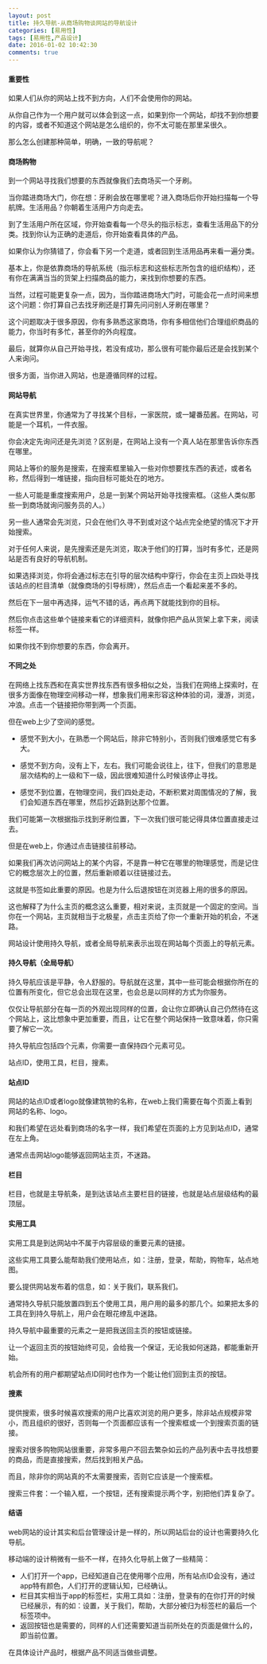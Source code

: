 ```yaml
---
layout: post
title: 持久导航-从商场购物谈网站的导航设计
categories: [易用性]
tags: [易用性,产品设计]
date: 2016-01-02 10:42:30
comments: true
---
```


#### 重要性

如果人们从你的网站上找不到方向，人们不会使用你的网站。

从你自己作为一个用户就可以体会到这一点，如果到你一个网站，却找不到你想要的内容，或者不知道这个网站是怎么组织的，你不太可能在那里呆很久。

那么怎么创建那种简单，明确，一致的导航呢？

#### 商场购物

到一个网站寻找我们想要的东西就像我们去商场买一个牙刷。

当你踏进商场大门，你在想：牙刷会放在哪里呢？进入商场后你开始扫描每一个导航牌。生活用品？你朝着生活用户方向走去。

到了生活用户所在区域，你开始查看每一个尽头的指示标志，查看生活用品下的分类。找到你认为正确的走道后，你开始查看具体的产品。

如果你认为你猜错了，你会看下另一个走道，或者回到生活用品再来看一遍分类。

基本上，你是依靠商场的导航系统（指示标志和这些标志所包含的组织结构），还有你在满满当当的货架上扫描商品的能力，来找到你想要的东西。

当然，过程可能更复杂一点，因为，当你踏进商场大门时，可能会花一点时间来想这个问题：你打算自己去找牙刷还是打算先问问别人牙刷在哪里？

这个问题取决于很多原因，你有多熟悉这家商场，你有多相信他们合理组织商品的能力，你当时有多忙，甚至你的外向程度。

最后，就算你从自己开始寻找，若没有成功，那么很有可能你最后还是会找到某个人来询问。

很多方面，当你进入网站，也是遵循同样的过程。

#### 网站导航

在真实世界里，你通常为了寻找某个目标，一家医院，或一罐番茄酱。在网站，可能是一个耳机，一件衣服。

你会决定先询问还是先浏览？区别是，在网站上没有一个真人站在那里告诉你东西在哪里。

网站上等价的服务是搜索，在搜索框里输入一些对你想要找东西的表述，或者名称，然后得到一堆链接，指向目标可能处在的地方。

一些人可能是重度搜索用户，总是一到某个网站开始寻找搜索框。（这些人类似那些一到商场就询问服务员的人。）

另一些人通常会先浏览，只会在他们久寻不到或对这个站点完全绝望的情况下才开始搜索。

对于任何人来说，是先搜索还是先浏览，取决于他们的打算，当时有多忙，还是网站是否有良好的导航机制。

如果选择浏览，你将会通过标志在引导的层次结构中穿行，你会在主页上四处寻找该站点的栏目清单（就像商场的引导标牌），然后点击一个看起来差不多的。

然后在下一层中再选择，运气不错的话，再点两下就能找到你的目标。

然后你点击这些单个链接来看它的详细资料，就像你把产品从货架上拿下来，阅读标签一样。

如果你找不到你想要的东西，你会离开。

#### 不同之处

在网络上找东西和在真实世界找东西有很多相似之处，当我们在网络上探索时，在很多方面像在物理空间移动一样，想象我们用来形容这种体验的词，漫游，浏览，冲浪。点击一个链接把你带到两一个页面。

但在web上少了空间的感觉。

* 感觉不到大小，在熟悉一个网站后，除非它特别小，否则我们很难感觉它有多大。

* 感觉不到方向，没有上下，左右。我们可能会说往上，往下，但我们的意思是层次结构的上一级和下一级，因此很难知道什么时候该停止寻找。

* 感觉不到位置，在物理空间，我们四处走动，不断积累对周围情况的了解，我们会知道东西在哪里，然后抄近路到达那个位置。

我们可能第一次根据指示找到牙刷位置，下一次我们很可能记得具体位置直接走过去。

但是在web上，你通过点击链接往前移动。

如果我们再次访问网站上的某个内容，不是靠一种它在哪里的物理感觉，而是记住它的概念层次上的位置，然后重新顺着以往链接过去。

这就是书签如此重要的原因。也是为什么后退按钮在浏览器上用的很多的原因。

这也解释了为什么主页的概念这么重要，相对来说，主页就是一个固定的空间。当你在一个网站，主页就相当于北极星，点击主页给了你一个重新开始的机会，不迷路。

网站设计使用持久导航，或者全局导航来表示出现在网站每个页面上的导航元素。

#### 持久导航（全局导航）

持久导航应该是平静，令人舒服的。导航就在这里，其中一些可能会根据你所在的位置有所变化，但它总会出现在这里，也会总是以同样的方式为你服务。

仅仅让导航部分在每一页的外观出现同样的位置，会让你立即确认自己仍然待在这个网站上，这比想象中更加重要，而且，让它在整个网站保持一致意味着，你只需要了解它一次。

持久导航应包括四个元素，你需要一直保持四个元素可见。

站点ID，使用工具，栏目，搜素。

#### 站点ID

网站的站点ID或者logo就像建筑物的名称，在web上我们需要在每个页面上看到网站的名称、logo。

和我们希望在远处看到商场的名字一样，我们希望在页面的上方见到站点ID，通常在左上角。

通常点击网站logo能够返回网站主页，不迷路。

#### 栏目

栏目，也就是主导航条，是到达该站点主要栏目的链接，也就是站点层级结构的最顶层。

#### 实用工具

实用工具是到达网站中不属于内容层级的重要元素的链接。

这些实用工具要么能帮助我们使用站点，如：注册，登录，帮助，购物车，站点地图。

要么提供网站发布着的信息，如：关于我们，联系我们。

通常持久导航只能放置四到五个使用工具，用户用的最多的那几个。如果把太多的工具在到持久导航上，用户会在眼花缭乱中迷路。

持久导航中最重要的元素之一是把我送回主页的按钮或链接。

让一个返回主页的按钮始终可见，会给我一个保证，无论我如何迷路，都能重新开始。

机会所有的用户都期望站点ID同时也作为一个能让他们回到主页的按钮。

#### 搜素

提供搜索，很多时候喜欢搜索的用户比喜欢浏览的用户更多，除非站点规模非常小，而且组织的很好，否则每一个页面都应该有一个搜索框或一个到搜索页面的链接。

搜索对很多购物网站很重要，非常多用户不回去繁杂如云的产品列表中去寻找想要的商品，而是直接搜索，然后找到相关产品。

而且，除非你的网站真的不太需要搜索，否则它应该是一个搜索框。

搜索三件套：一个输入框，一个按钮，还有搜索提示两个字，别把他们弄复杂了。

#### 结语

web网站的设计其实和后台管理设计是一样的，所以网站后台的设计也需要持久化导航。

移动端的设计稍微有一些不一样，在持久化导航上做了一些精简：

* 人们打开一个app，已经知道自己在使用哪个应用，所有站点ID会没有，通过app特有颜色，人们打开的逻辑认知，已经确认。
* 栏目其实相当于app的标签栏，实用工具如：注册，登录有的在你打开的时候已经展示，有的如：设置，关于我们，帮助，大部分被归为标签栏的最后一个标签项中。
* 返回按钮也是需要的，同样的人们还需要知道当前所处在的页面是做什么的，即当前位置。

在具体设计产品时，根据产品不同适当做些调整。




